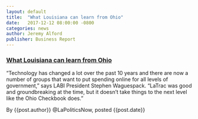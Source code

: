 ```yaml
---
layout: default
title:  "What Louisiana can learn from Ohio"
date:   2017-12-12 08:00:00 -0800
categories: news
author: Jeremy Alford
publisher: Business Report
---
```

<h3><a href="https://www.businessreport.com/article/louisiana-can-learn-ohio"
target="_blank">What Louisiana can learn from Ohio</a>
</h3>

“Technology has changed a lot over the past 10 years and there are now a number of groups that want to put spending online for all levels of government,” says LABI President Stephen Waguespack. “LaTrac was good and groundbreaking at the time, but it doesn’t take things to the next level like the Ohio Checkbook does.”

By {{post.author}} @LaPoliticsNow, posted {{post.date}}
